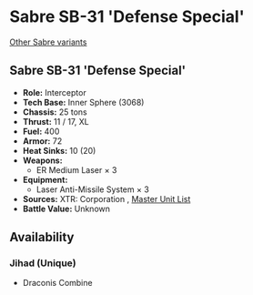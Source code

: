 # Sabre SB-31 'Defense Special' 

[Other Sabre variants](../sabre.md) 

## Sabre SB-31 'Defense Special' 

- **Role:** Interceptor 
- **Tech Base:** Inner Sphere (3068) 
- **Chassis:** 25 tons 
- **Thrust:** 11 / 17, XL 
- **Fuel:** 400 
- **Armor:** 72 
- **Heat Sinks:** 10 (20) 
- **Weapons:** 
  - ER Medium Laser × 3 
- **Equipment:** 
  - Laser Anti-Missile System × 3 
- **Sources:** XTR: Corporation , [Master Unit List](http://masterunitlist.info/Unit/Details/4962) 
- **Battle Value:** Unknown 

## Availability 

### Jihad (Unique) 

- Draconis Combine 

